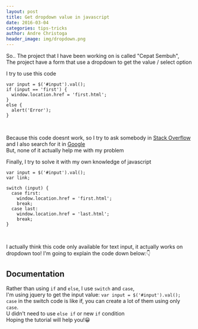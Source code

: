 ```yaml
---
layout: post
title: Get dropdown value in javascript
date: 2016-03-04
categories: tips-tricks
author: Andre Christoga
header_image: img/dropdown.png
---
```


So.. The project that I have been working on is called "Cepat Sembuh", <br>
The project have a form that use a dropdown to get the value / select option

I try to use this code <br>
```
var input = $('#input').val();
if (input == 'first') {
  window.location.href = 'first.html';
}
else {
  alert('Error');
}
```
<br>

Because this code doesnt work, so I try to ask somebody in [Stack Overflow](https://stackoverflow.com) and I also search for it in [Google](https://google.com)<br>
But, none of it actually help me with my problem

Finally, I try to solve it with my own knowledge of javascript <br>
```
var input = $('#input').val();
var link;

switch (input) {
  case first:
    window.location.href = 'first.html';
    break;
  case last:
    window.location.href = 'last.html';
    break;  
}
```
<br>

I actually think this code only available for text input, it actually works on dropdown too!
I'm going to explain the code down below:👇

## Documentation
Rather than using `if` and `else`, I use `switch` and `case`,<br>
I'm using jquery to get the input value: `var input = $('#input').val();`
<br>
`case` in the switch code is like if, you can create a lot of them using only `case`.<br>
U didn't need to use `else if` or new `if` condition
<br>
Hoping the tutorial will help you!😀
